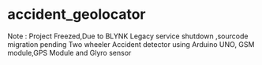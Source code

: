 # accident_geolocator
Note : Project Freezed,Due to BLYNK Legacy service shutdown ,sourcode migration pending
Two wheeler Accident detector using Arduino UNO, GSM module,GPS Module and Glyro sensor
